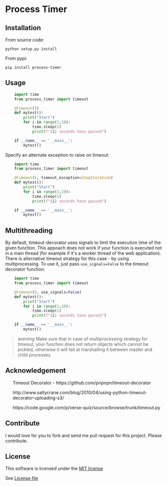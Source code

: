 Process Timer
=================

Installation
------------

From source code:

`python setup.py install`

From pypi:

`pip install process-timer`

Usage
-----

```py
    import time
    from process_timer import timeout

    @timeout(5)
    def mytest():
        print("Start")
        for i in range(1,10):
            time.sleep(1)
            print(f"{i} seconds have passed")

    if __name__ == '__main__':
        mytest()
```

Specify an alternate exception to raise on timeout:

```py
    import time
    from process_timer import timeout

    @timeout(5, timeout_exception=StopIteration)
    def mytest():
        print("Start")
        for i in range(1,10):
            time.sleep(1)
            print(f"{i} seconds have passed")

    if __name__ == '__main__':
        mytest()
```

Multithreading
--------------

By default, timeout-decorator uses signals to limit the execution time
of the given function. This appoach does not work if your function is
executed not in a main thread (for example if it's a worker thread of
the web application). There is alternative timeout strategy for this
case - by using multiprocessing. To use it, just pass
``use_signals=False`` to the timeout decorator function:

```py
    import time
    from process_timer import timeout

    @timeout(5, use_signals=False)
    def mytest():
        print("Start")
        for i in range(1,10):
            time.sleep(1)
            print(f"{i} seconds have passed")

    if __name__ == '__main__':
        mytest()
```

>_warning_
    Make sure that in case of multiprocessing strategy for timeout, your function does not return objects which cannot
    be pickled, otherwise it will fail at marshalling it between master and child processes.

Acknowledgement
---------------

<ul>Timeout Decorator - https://github.com/pnpnpn/timeout-decorator</ul>
<ul>http://www.saltycrane.com/blog/2010/04/using-python-timeout-decorator-uploading-s3/</ul>
<ul>https://code.google.com/p/verse-quiz/source/browse/trunk/timeout.py</ul>

Contribute
----------

I would love for you to fork and send me pull request for this project.
Please contribute.

License
-------

This software is licensed under the [MIT license](http://en.wikipedia.org/wiki/MIT_License)

See [License file](https://github.com/sprajosh/process-timer/blob/master/LICENSE.txt)
